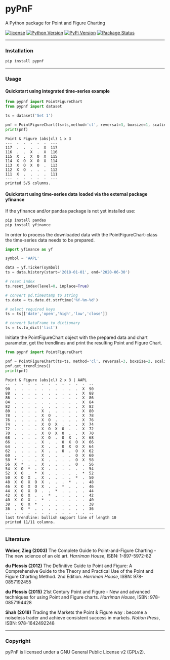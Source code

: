 # pyPnF

A Python package for Point and Figure Charting

[![license](https://img.shields.io/github/license/swaschke/pypnf)](#license)
[![Python Version](https://img.shields.io/pypi/pyversions/pypnf?style=flat)](https://pypi.org/project/pypnf/)
[![PyPi Version](https://img.shields.io/pypi/v/pypnf?style=flat)](https://pypi.org/project/pypnf/)
[![Package Status](https://img.shields.io/pypi/status/pypnf?style=flat)](https://pypi.org/project/pypnf/)

<hr>

### Installation
```python
pip install pypnf
```

<hr>

### Usage

#### Quickstart using integrated time-series example


```python
from pypnf import PointFigureChart
from pypnf import dataset

ts = dataset('Set 1')

pnf = PointFigureChart(ts=ts,method='cl', reversal=3, boxsize=1, scaling='abs')
print(pnf)
```

```
Point & Figure (abs|cl) 1 x 3
---  -  -  -  -  -  ---
117  .  .  .  .  X  117
116  .  .  X  .  X  116
115  X  .  X  O  X  115
114  X  O  X  O  X  114
113  X  O  X  O  .  113
112  X  O  .  .  .  112
111  X  .  .  .  .  111
---  -  -  -  -  -  ---
printed 5/5 columns.
```


#### Quickstart using time-series data loaded via the external package yfinance

If the yfinance and/or pandas package is not yet installed use:

```python
pip install pandas
pip install yfinance
```

In order to process the downloaded data with the PointFigureChart-class the time-series data needs to be  prepared.

```python
import yfinance as yf

symbol = 'AAPL'

data = yf.Ticker(symbol)
ts = data.history(start='2018-01-01', end='2020-06-30')

# reset index
ts.reset_index(level=0, inplace=True)

# convert pd.timestamp to string
ts.date = ts.date.dt.strftime('%Y-%m-%d')

# select required keys
ts = ts[['date','open','high','low','close']]

# convert DataFrame to dictionary
ts = ts.to_dict('list')
```

Initiate the PointFigureChart object with the prepared data and chart parameter, 
get the trendlines and print the resulting Point and Figure Chart.

```python
from pypnf import PointFigureChart

pnf = PointFigureChart(ts=ts, method='cl', reversal=3, boxsize=2, scaling='abs', title='AAPL')
pnf.get_trendlines()
print(pnf)
```

```
Point & Figure (abs|cl) 2 x 3 | AAPL
--  -  -  -  -  -  -  -  -  -  -  -  --
90  .  .  .  .  .  .  .  .  .  .  X  90
88  .  .  .  .  .  .  .  .  .  .  X  88
86  .  .  .  .  .  .  .  .  .  .  X  86
84  .  .  .  .  .  .  .  .  .  .  X  84
82  .  .  .  .  .  .  .  .  .  .  X  82
80  .  .  .  .  X  .  .  .  .  .  X  80
78  .  .  .  .  X  O  .  .  .  .  X  78
76  .  .  .  .  X  O  .  .  .  .  X  76
74  .  .  .  .  X  O  X  .  .  .  X  74
72  .  .  .  .  X  O  X  O  .  .  X  72
70  .  .  .  .  X  O  X  O  .  .  X  70
68  .  .  .  .  X  O  .  O  X  .  X  68
66  .  .  .  .  X  .  .  O  X  O  X  66
64  .  .  .  .  X  .  .  O  X  O  X  64
62  .  .  .  .  X  .  .  O  .  O  X  62
60  .  .  .  .  X  .  .  .  .  O  X  60
58  *  .  .  .  X  .  .  .  .  O  X  58
56  X  *  .  .  X  .  .  .  .  O  .  56
54  X  O  *  .  X  .  .  .  .  .  .  54
52  X  O  .  *  X  .  .  .  .  .  *  52
50  X  O  X  .  X  .  .  .  .  *  .  50
48  X  O  X  O  X  .  .  .  *  .  .  48
46  X  O  X  O  X  .  .  *  .  .  .  46
44  X  O  X  O  .  .  *  .  .  .  .  44
42  X  O  X  .  .  *  .  .  .  .  .  42
40  X  O  X  .  *  .  .  .  .  .  .  40
38  .  O  X  *  .  .  .  .  .  .  .  38
36  .  O  *  .  .  .  .  .  .  .  .  36
--  -  -  -  -  -  -  -  -  -  -  -  --
last trendline: bullish support line of length 10
printed 11/11 columns.
```

<hr>

<h3>Literature</h3>

**Weber, Zieg (2003)** The Complete Guide to Point-and-Figure Charting - The new science of an old art. <i>Harriman House</i>, ISBN: 1-897-5972-82<br>

**du Plessis (2012)** The Definitive Guide to Point and Figure: A Comprehensive Guide to the Theory and Practical Use of the Point and Figure Charting Method. 2nd Edition. <i>Harriman House</i>, ISBN: 978-0857192455<br> 

**du Plessis (2015)** 21st Century Point and Figure - New and advanced techniques for using Point and Figure charts. <i>Harriman House</i>, ISBN: 978-0857194428<br>

**Shah (2018)** Trading the Markets the Point & Figure way : become a noiseless trader and achieve consistent success in markets. <i>Notion Press</i>, ISBN:  978-1642492248<br> 

<hr>

<h3>Copyright</h3>
pyPnF is licensed under a GNU General Public License v2 (GPLv2).

